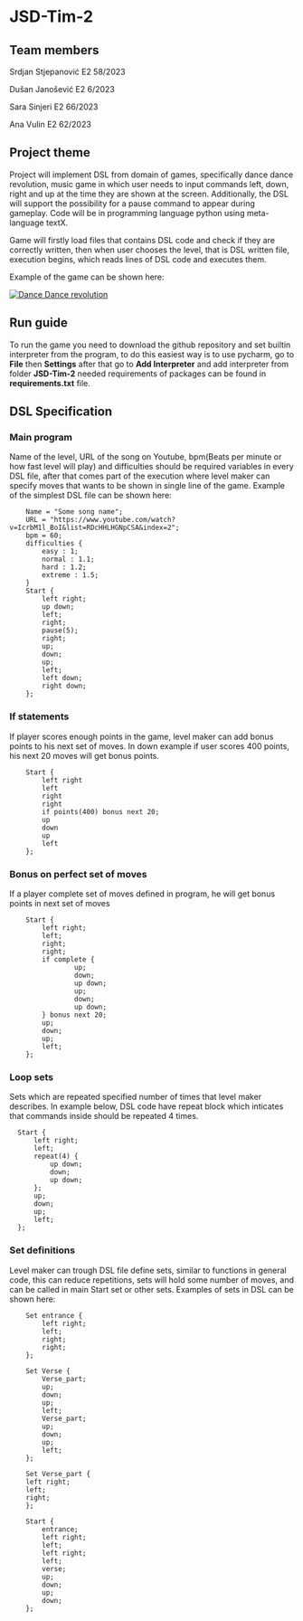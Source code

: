 # JSD-Tim-2

## Team members

Srdjan Stjepanović E2 58/2023

Dušan Janošević E2 6/2023

Sara Sinjeri E2 66/2023

Ana Vulin E2 62/2023

## Project theme
  Project will implement DSL from domain of games, specifically dance dance revolution, music game in which user needs to input commands left, down, right and up at the time they are shown at the screen. Additionally, the DSL will support the possibility for a pause command to appear during gameplay.
  Code will be in programming language python using meta-language textX.

  Game will firstly load files that contains DSL code and check if they are correctly written, then when user chooses the level, that is DSL written file, execution begins, which reads lines of DSL code and executes them.

  Example of the game can be shown here:
  
  [![Dance Dance revolution](https://img.youtube.com/vi/N8zdf8rbtEU/maxresdefault.jpg)](https://www.youtube.com/watch?v=N8zdf8rbtEU)

  ## Run guide

  To run the game you need to download the github repository and set builtin interpreter from the program, to do this easiest way is to use pycharm, go to **File** then **Settings** after that go to **Add Interpreter** and add interpreter from folder **JSD-Tim-2** needed requirements of packages can be found in **requirements.txt** file.

  ## DSL Specification

  ### Main program

  Name of the level, URL of the song on Youtube, bpm(Beats per minute or how fast level will play) and difficulties should be required variables in every DSL file, after that comes part of the execution where level maker can specify moves that wants to be shown in single line of the game. Example of the simplest DSL file can be shown here:

```
    Name = "Some song name";
    URL = "https://www.youtube.com/watch?v=IcrbM1l_BoI&list=RDcHHLHGNpCSA&index=2";
    bpm = 60;
    difficulties {
        easy : 1;
        normal : 1.1;
        hard : 1.2;
        extreme : 1.5;
    }
    Start {
        left right;
        up down;
        left;
        right;
        pause(5);
        right;
        up;
        down;
        up;
        left;
        left down;
        right down;
    };
```

### If statements

  If player scores enough points in the game, level maker can add bonus points to his next set of moves. In down example if user scores 400 points, his next 20 moves will get bonus points.

```
    Start {
        left right
        left
        right
        right
        if points(400) bonus next 20;
        up
        down
        up
        left
    };
```

### Bonus on perfect set of moves

  If a player complete set of moves defined in program, he will get bonus points in next set of moves

  
```
    Start {
        left right;
        left;
        right;
        right;
        if complete {
                up;
                down;
                up down;
                up;
                down;
                up down;
        } bonus next 20;
        up;
        down;
        up;
        left;
    };
```

### Loop sets

  Sets which are repeated specified number of times that level maker describes. In example below, DSL code have repeat block which inticates that commands inside should be repeated 4 times.

  ```
    Start {
        left right;
        left;
        repeat(4) {
            up down;
            down;
            up down;
        };
        up;
        down;
        up;
        left;
    };
```

### Set definitions

  Level maker can trough DSL file define sets, similar to functions in general code, this can reduce repetitions, sets will hold some number of moves, and can be called in main Start set or other sets. Examples of sets in DSL can be shown here:

```
    Set entrance {
        left right;
        left;
        right;
        right;
    };

    Set Verse {
        Verse_part;
        up;
        down;
        up;
        left;
        Verse_part;
        up;
        down;
        up;
        left;
    };

    Set Verse_part {
    left right;
    left;
    right;
    };

    Start {
        entrance;
        left right;
        left;
        left right;
        left;
        verse;
        up;
        down;
        up;
        down;
    };
```
